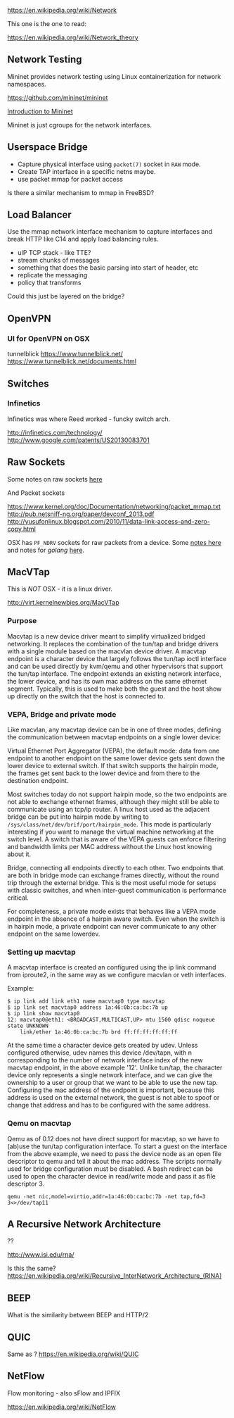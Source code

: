 
<!--
-->

https://en.wikipedia.org/wiki/Network

This one is the one to read:

https://en.wikipedia.org/wiki/Network_theory


Network Testing
---------------

Mininet provides network testing using Linux containerization
for network namespaces.

https://github.com/mininet/mininet

[Introduction to Mininet]( https://www.youtube.com/watch?v=jmlgXaocwiE )

Mininet is just cgroups for the network interfaces.

Userspace Bridge
----------------

 * Capture physical interface using `packet(7)` socket in `RAW` mode.
 * Create TAP interface in a specific netns maybe.
 * use packet mmap for packet access

Is there a similar mechanism to mmap in FreeBSD?

Load Balancer
-------------

Use the mmap network interface mechanism to capture interfaces
and break HTTP like C14 and apply load balancing rules.

 * uIP TCP stack - like TTE?
 * stream chunks of messages
 * something that does the basic parsing into start of header, etc
 * replicate the messaging
 * policy that transforms

Could this just be layered on the bridge?

OpenVPN
-------

### UI for OpenVPN on OSX

tunnelblick
https://www.tunnelblick.net/
https://www.tunnelblick.net/documents.html

Switches
--------

### Infinetics

Infinetics was where Reed worked - funcky switch arch.

http://infinetics.com/technology/
http://www.google.com/patents/US20130083701

Raw Sockets
-----------

Some notes on raw sockets
[here]( http://sock-raw.org/papers/sock_raw )

And Packet sockets

https://www.kernel.org/doc/Documentation/networking/packet_mmap.txt
http://pub.netsniff-ng.org/paper/devconf_2013.pdf
http://yusufonlinux.blogspot.com/2010/11/data-link-access-and-zero-copy.html


OSX has `PF_NDRV` sockets for raw packets from a device.
Some
[notes here]( https://lists.apple.com/archives/darwin-development/2002/Mar/msg00270.html )
and notes for *golang*
[here]( http://stackoverflow.com/questions/32575558/creating-raw-packets-with-go-1-5-on-macosx ).

MacVTap
-------

This is *NOT* OSX - it is a linux driver.

http://virt.kernelnewbies.org/MacVTap

### Purpose

Macvtap is a new device driver meant to simplify virtualized bridged
networking. It replaces the combination of the tun/tap and bridge drivers
with a single module based on the macvlan device driver. A macvtap
endpoint is a character device that largely follows the tun/tap ioctl
interface and can be used directly by kvm/qemu and other hypervisors
that support the tun/tap interface. The endpoint extends an existing
network interface, the lower device, and has its own mac address on the
same ethernet segment. Typically, this is used to make both the guest
and the host show up directly on the switch that the host is connected to.


### VEPA, Bridge and private mode

Like macvlan, any macvtap device can be in one of three modes, defining
the communication between macvtap endpoints on a single lower device:

Virtual Ethernet Port Aggregator (VEPA), the default mode: data from one
endpoint to another endpoint on the same lower device gets sent down the
lower device to external switch. If that switch supports the hairpin
mode, the frames get sent back to the lower device and from there to
the destination endpoint.

Most switches today do not support hairpin mode, so the two endpoints
are not able to exchange ethernet frames, although they might still
be able to communicate using an tcp/ip router. A linux host used
as the adjacent bridge can be put into hairpin mode by writing to
`/sys/class/net/dev/brif/port/hairpin_mode`.  This mode is particularly
interesting if you want to manage the virtual machine networking at
the switch level. A switch that is aware of the VEPA guests can enforce
filtering and bandwidth limits per MAC address without the Linux host
knowing about it.


Bridge, connecting all endpoints directly to each other. Two endpoints
that are both in bridge mode can exchange frames directly, without the
round trip through the external bridge. This is the most useful mode
for setups with classic switches, and when inter-guest communication is
performance critical.

For completeness, a private mode exists that behaves like a VEPA mode
endpoint in the absence of a hairpin aware switch. Even when the switch
is in hairpin mode, a private endpoint can never communicate to any
other endpoint on the same lowerdev.

### Setting up macvtap

A macvtap interface is created an configured using the ip link command
from iproute2, in the same way as we configure macvlan or veth interfaces.

Example:

```
$ ip link add link eth1 name macvtap0 type macvtap
$ ip link set macvtap0 address 1a:46:0b:ca:bc:7b up
$ ip link show macvtap0
12: macvtap0@eth1: <BROADCAST,MULTICAST,UP> mtu 1500 qdisc noqueue state UNKNOWN
    link/ether 1a:46:0b:ca:bc:7b brd ff:ff:ff:ff:ff:ff
```

At the same time a character device gets created by udev. Unless
configured otherwise, udev names this device /dev/tapn, with n
corresponding to the number of network interface index of the new macvtap
endpoint, in the above example '12'. Unlike tun/tap, the character device
only represents a single network interface, and we can give the ownership
to a user or group that we want to be able to use the new tap. Configuring
the mac address of the endpoint is important, because this address is
used on the external network, the guest is not able to spoof or change
that address and has to be configured with the same address.

### Qemu on macvtap

Qemu as of 0.12 does not have direct support for macvtap, so we have to
(ab)use the tun/tap configuration interface. To start a guest on the
interface from the above example, we need to pass the device node as
an open file descriptor to qemu and tell it about the mac address. The
scripts normally used for bridge configuration must be disabled. A bash
redirect can be used to open the character device in read/write mode
and pass it as file descriptor 3.

```
qemu -net nic,model=virtio,addr=1a:46:0b:ca:bc:7b -net tap,fd=3 3<>/dev/tap11
```

A Recursive Network Architecture
--------------------------------

??

<http://www.isi.edu/rna/>

Is this the same?
<https://en.wikipedia.org/wiki/Recursive_InterNetwork_Architecture_(RINA)>

BEEP
-----

What is the similarity between BEEP and HTTP/2

QUIC
----

Same as ?
https://en.wikipedia.org/wiki/QUIC

NetFlow
-------

Flow monitoring - also sFlow and IPFIX

https://en.wikipedia.org/wiki/NetFlow

<!-- vim: set autoindent expandtab sw=4 syntax=markdown: -->
